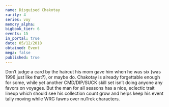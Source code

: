 ```yaml
---
name: Disguised Chakotay
rarity: 4
series: voy
memory_alpha:
bigbook_tier: 6
events: 15
in_portal: true
date: 05/12/2018
obtained: Event
mega: false
published: true
---
```


Don’t judge a card by the haircut his mom gave him when he was six (was 1996 just like that?), or maybe do. Chakotay is already forgettable enough for some, while yet another CMD/DIP/SUCK skill set isn’t doing anyone any favors on voyages. But the man for all seasons has a nice, eclectic trait lineup which should see his collection count grow and helps keep his event tally moving while WRG fawns over nuTrek characters.
